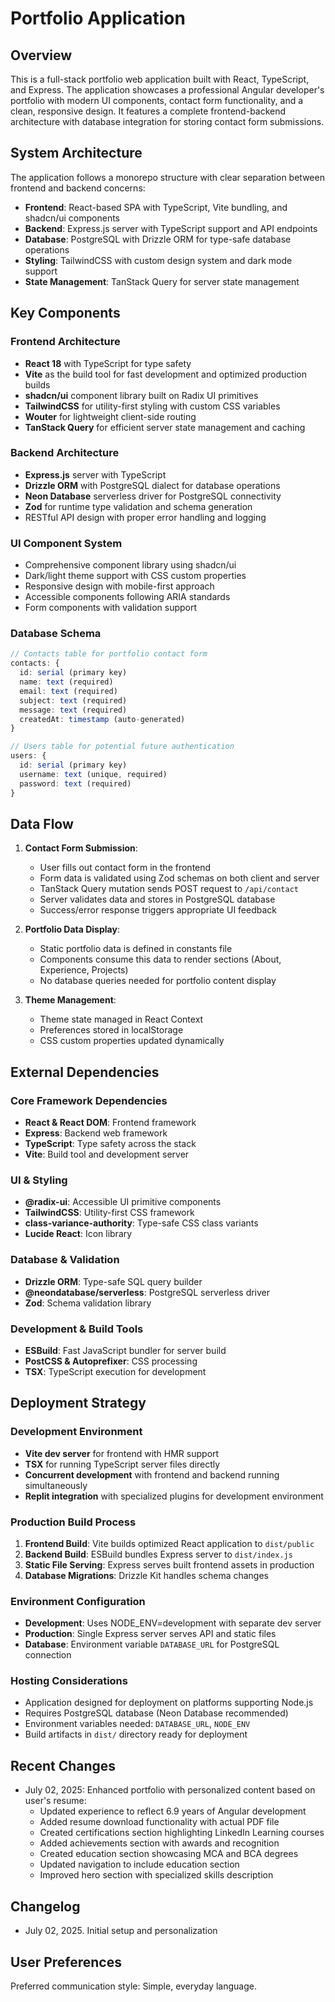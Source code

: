 # Portfolio Application

## Overview

This is a full-stack portfolio web application built with React, TypeScript, and Express. The application showcases a professional Angular developer's portfolio with modern UI components, contact form functionality, and a clean, responsive design. It features a complete frontend-backend architecture with database integration for storing contact form submissions.

## System Architecture

The application follows a monorepo structure with clear separation between frontend and backend concerns:

- **Frontend**: React-based SPA with TypeScript, Vite bundling, and shadcn/ui components
- **Backend**: Express.js server with TypeScript support and API endpoints
- **Database**: PostgreSQL with Drizzle ORM for type-safe database operations
- **Styling**: TailwindCSS with custom design system and dark mode support
- **State Management**: TanStack Query for server state management

## Key Components

### Frontend Architecture
- **React 18** with TypeScript for type safety
- **Vite** as the build tool for fast development and optimized production builds
- **shadcn/ui** component library built on Radix UI primitives
- **TailwindCSS** for utility-first styling with custom CSS variables
- **Wouter** for lightweight client-side routing
- **TanStack Query** for efficient server state management and caching

### Backend Architecture
- **Express.js** server with TypeScript
- **Drizzle ORM** with PostgreSQL dialect for database operations
- **Neon Database** serverless driver for PostgreSQL connectivity
- **Zod** for runtime type validation and schema generation
- RESTful API design with proper error handling and logging

### UI Component System
- Comprehensive component library using shadcn/ui
- Dark/light theme support with CSS custom properties
- Responsive design with mobile-first approach
- Accessible components following ARIA standards
- Form components with validation support

### Database Schema
```typescript
// Contacts table for portfolio contact form
contacts: {
  id: serial (primary key)
  name: text (required)
  email: text (required)
  subject: text (required)
  message: text (required)
  createdAt: timestamp (auto-generated)
}

// Users table for potential future authentication
users: {
  id: serial (primary key)
  username: text (unique, required)
  password: text (required)
}
```

## Data Flow

1. **Contact Form Submission**:
   - User fills out contact form in the frontend
   - Form data is validated using Zod schemas on both client and server
   - TanStack Query mutation sends POST request to `/api/contact`
   - Server validates data and stores in PostgreSQL database
   - Success/error response triggers appropriate UI feedback

2. **Portfolio Data Display**:
   - Static portfolio data is defined in constants file
   - Components consume this data to render sections (About, Experience, Projects)
   - No database queries needed for portfolio content display

3. **Theme Management**:
   - Theme state managed in React Context
   - Preferences stored in localStorage
   - CSS custom properties updated dynamically

## External Dependencies

### Core Framework Dependencies
- **React & React DOM**: Frontend framework
- **Express**: Backend web framework
- **TypeScript**: Type safety across the stack
- **Vite**: Build tool and development server

### UI & Styling
- **@radix-ui**: Accessible UI primitive components
- **TailwindCSS**: Utility-first CSS framework
- **class-variance-authority**: Type-safe CSS class variants
- **Lucide React**: Icon library

### Database & Validation
- **Drizzle ORM**: Type-safe SQL query builder
- **@neondatabase/serverless**: PostgreSQL serverless driver
- **Zod**: Schema validation library

### Development & Build Tools
- **ESBuild**: Fast JavaScript bundler for server build
- **PostCSS & Autoprefixer**: CSS processing
- **TSX**: TypeScript execution for development

## Deployment Strategy

### Development Environment
- **Vite dev server** for frontend with HMR support
- **TSX** for running TypeScript server files directly
- **Concurrent development** with frontend and backend running simultaneously
- **Replit integration** with specialized plugins for development environment

### Production Build Process
1. **Frontend Build**: Vite builds optimized React application to `dist/public`
2. **Backend Build**: ESBuild bundles Express server to `dist/index.js`
3. **Static File Serving**: Express serves built frontend assets in production
4. **Database Migrations**: Drizzle Kit handles schema changes

### Environment Configuration
- **Development**: Uses NODE_ENV=development with separate dev server
- **Production**: Single Express server serves API and static files
- **Database**: Environment variable `DATABASE_URL` for PostgreSQL connection

### Hosting Considerations
- Application designed for deployment on platforms supporting Node.js
- Requires PostgreSQL database (Neon Database recommended)
- Environment variables needed: `DATABASE_URL`, `NODE_ENV`
- Build artifacts in `dist/` directory ready for deployment

## Recent Changes
- July 02, 2025: Enhanced portfolio with personalized content based on user's resume:
  - Updated experience to reflect 6.9 years of Angular development
  - Added resume download functionality with actual PDF file
  - Created certifications section highlighting LinkedIn Learning courses
  - Added achievements section with awards and recognition
  - Created education section showcasing MCA and BCA degrees
  - Updated navigation to include education section
  - Improved hero section with specialized skills description

## Changelog
- July 02, 2025. Initial setup and personalization

## User Preferences

Preferred communication style: Simple, everyday language.